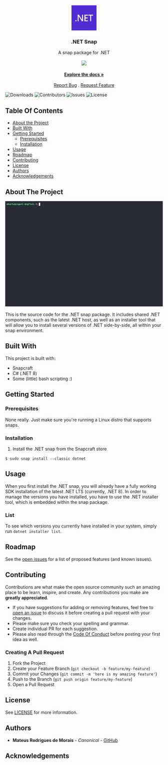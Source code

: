 <br/>
<p align="center">
  <a href="https://dot.net">
    <img src="images/dotnet-logo.png" alt="Logo" width="80" height="80">
  </a>

  <h3 align="center">.NET Snap</h3>

  <p align="center">
    A snap package for .NET
    <br/>
    <br/>
    <a href="https://github.com/canonical/dotnet-snap/actions/workflows/build-on-main.yaml"><img src="https://github.com/canonical/dotnet-snap/actions/workflows/build-on-main.yaml/badge.svg?event=push"/></a>
    <br/>
    <br/>
    <a href="https://github.com/canonical/dotnet-snap/wiki"><strong>Explore the docs »</strong></a>
    <br/>
    <br/>
    <a href="https://github.com/canonical/dotnet-snap/issues">Report Bug</a>
    .
    <a href="https://github.com/canonical/dotnet-snap/issues">Request Feature</a>
  </p>
</p>

![Downloads](https://img.shields.io/github/downloads/canonical/dotnet-snap/total) ![Contributors](https://img.shields.io/github/contributors/canonical/dotnet-snap?color=dark-green) ![Issues](https://img.shields.io/github/issues/canonical/dotnet-snap) ![License](https://img.shields.io/github/license/canonical/dotnet-snap)

## Table Of Contents

* [About the Project](#about-the-project)
* [Built With](#built-with)
* [Getting Started](#getting-started)
  * [Prerequisites](#prerequisites)
  * [Installation](#installation)
* [Usage](#usage)
* [Roadmap](#roadmap)
* [Contributing](#contributing)
* [License](#license)
* [Authors](#authors)
* [Acknowledgements](#acknowledgements)

## About The Project

![Screen Shot](images/demo.gif)

This is the source code for the .NET snap package. It includes shared .NET components, such as the latest .NET host, as well as an installer tool that will allow you to install several versions of .NET side-by-side, all within your snap environment.

## Built With

This project is built with:

- Snapcraft
- C# (.NET 8)
- Some (little) bash scripting :)

## Getting Started

### Prerequisites

None really. Just make sure you're running a Linux distro that supports snaps.

### Installation

1. Install the .NET snap from the Snapcraft store
```
$ sudo snap install --classic dotnet
```

## Usage

When you first install the .NET snap, you will already have a fully working SDK installation of the latest .NET LTS (currently, .NET 8). In order to manage the versions you have installed, you have to use the .NET installer tool, which is embedded within the snap package.

### List

To see which versions you currently have installed in your system, simply run `dotnet installer list`.

## Roadmap

See the [open issues](https://github.com/canonical/dotnet-snap/issues) for a list of proposed features (and known issues).

## Contributing

Contributions are what make the open source community such an amazing place to be learn, inspire, and create. Any contributions you make are **greatly appreciated**.
* If you have suggestions for adding or removing features, feel free to [open an issue](https://github.com/canonical/dotnet-snap/issues/new) to discuss it before creating a pull request with your changes.
* Please make sure you check your spelling and grammar.
* Create individual PR for each suggestion.
* Please also read through the [Code Of Conduct](https://github.com/canonical/dotnet-snap/blob/main/CODE_OF_CONDUCT.md) before posting your first idea as well.

### Creating A Pull Request

1. Fork the Project
2. Create your Feature Branch (`git checkout -b feature/my-feature`)
3. Commit your Changes (`git commit -m 'here is my amazing feature'`)
4. Push to the Branch (`git push origin feature/my-feature`)
5. Open a Pull Request

## License

See [LICENSE](https://github.com/canonical/dotnet-snap/blob/main/LICENSE) for more information.

## Authors

* **Mateus Rodrigues de Morais** - *Canonical* - [GitHub](https://github.com/mateusrodrigues/)

## Acknowledgements

